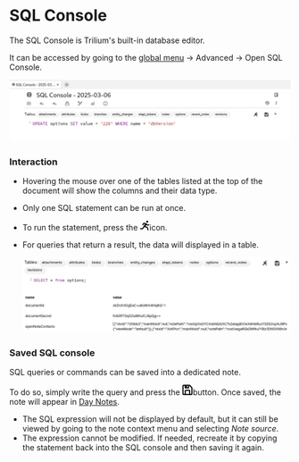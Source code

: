 # SQL Console
The SQL Console is Trilium's built-in database editor.

It can be accessed by going to the [global menu](../../../Basic%20Concepts/UI%20Elements) → Advanced → Open SQL Console.

![](2_SQL%20Console_image.png)

### Interaction

*   Hovering the mouse over one of the tables listed at the top of the document will show the columns and their data type.
    
*   Only one SQL statement can be run at once.
    
*   To run the statement, press the ![](SQL%20Console_image.png)icon.
    
*   For queries that return a result, the data will displayed in a table.
    
    ![](3_SQL%20Console_image.png)
    

### Saved SQL console

SQL queries or commands can be saved into a dedicated note.

To do so, simply write the query and press the ![](1_SQL%20Console_image.png)button. Once saved, the note will appear in [Day Notes](../../Advanced%20Showcases/Day%20Notes.md).

*   The SQL expression will not be displayed by default, but it can still be viewed by going to the note context menu and selecting _Note source_.
*   The expression cannot be modified. If needed, recreate it by copying the statement back into the SQL console and then saving it again.